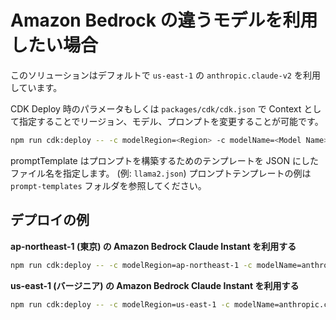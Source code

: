 # Amazon Bedrock の違うモデルを利用したい場合

このソリューションはデフォルトで `us-east-1` の `anthropic.claude-v2` を利用しています。

CDK Deploy 時のパラメータもしくは `packages/cdk/cdk.json` で Context として指定することでリージョン、モデル、プロンプトを変更することが可能です。

```bash
npm run cdk:deploy -- -c modelRegion=<Region> -c modelName=<Model Name> -c promptTemplate=<Prompt Tempalte File>
```

promptTemplate はプロンプトを構築するためのテンプレートを JSON にしたファイル名を指定します。 (例: `llama2.json`)
プロンプトテンプレートの例は `prompt-templates` フォルダを参照してください。

## デプロイの例

**ap-northeast-1 (東京) の Amazon Bedrock Claude Instant を利用する**

```bash
npm run cdk:deploy -- -c modelRegion=ap-northeast-1 -c modelName=anthropic.claude-instant-v1 -c promptTemplate=claude.json
```

**us-east-1 (バージニア) の Amazon Bedrock Claude Instant を利用する**

```bash
npm run cdk:deploy -- -c modelRegion=us-east-1 -c modelName=anthropic.claude-instant-v1 -c promptTemplate=claude.json
```
